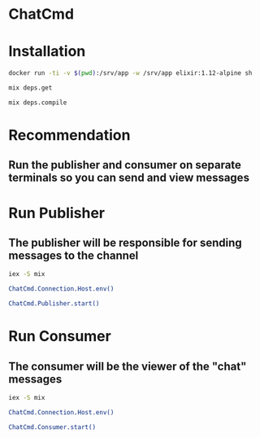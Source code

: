 # ChatCmd

# Installation

```bash
docker run -ti -v $(pwd):/srv/app -w /srv/app elixir:1.12-alpine sh
```
```bash
mix deps.get
```
```bash
mix deps.compile
```

# Recommendation
## Run the publisher and consumer on separate terminals so you can send and view messages

# Run Publisher
## The publisher will be responsible for sending messages to the channel

```bash
iex -S mix
```

```bash
ChatCmd.Connection.Host.env() 
```

```bash
ChatCmd.Publisher.start()
```
# Run Consumer
## The consumer will be the viewer of the "chat" messages

```bash
iex -S mix
```

```bash
ChatCmd.Connection.Host.env() 
```

```bash
ChatCmd.Consumer.start()
```

